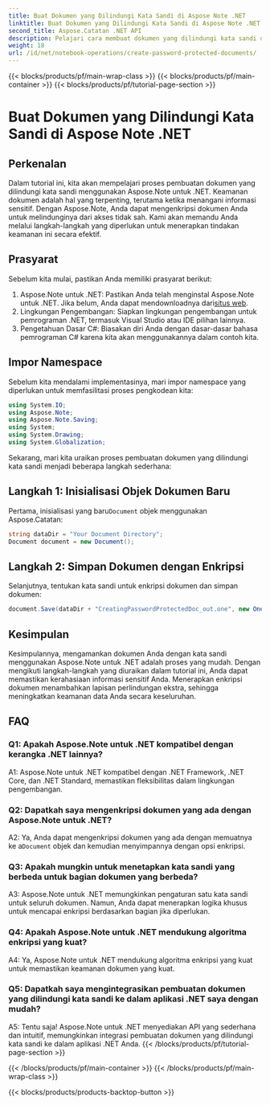 ```yaml
---
title: Buat Dokumen yang Dilindungi Kata Sandi di Aspose Note .NET
linktitle: Buat Dokumen yang Dilindungi Kata Sandi di Aspose Note .NET
second_title: Aspose.Catatan .NET API
description: Pelajari cara membuat dokumen yang dilindungi kata sandi di Aspose Note untuk .NET untuk meningkatkan keamanan dokumen. Ikuti tutorial langkah demi langkah kami untuk kemudahan implementasi.
weight: 18
url: /id/net/notebook-operations/create-password-protected-documents/
---
```


{{< blocks/products/pf/main-wrap-class >}}
{{< blocks/products/pf/main-container >}}
{{< blocks/products/pf/tutorial-page-section >}}

# Buat Dokumen yang Dilindungi Kata Sandi di Aspose Note .NET

## Perkenalan

Dalam tutorial ini, kita akan mempelajari proses pembuatan dokumen yang dilindungi kata sandi menggunakan Aspose.Note untuk .NET. Keamanan dokumen adalah hal yang terpenting, terutama ketika menangani informasi sensitif. Dengan Aspose.Note, Anda dapat mengenkripsi dokumen Anda untuk melindunginya dari akses tidak sah. Kami akan memandu Anda melalui langkah-langkah yang diperlukan untuk menerapkan tindakan keamanan ini secara efektif.

## Prasyarat

Sebelum kita mulai, pastikan Anda memiliki prasyarat berikut:

1.  Aspose.Note untuk .NET: Pastikan Anda telah menginstal Aspose.Note untuk .NET. Jika belum, Anda dapat mendownloadnya dari[situs web](https://releases.aspose.com/note/net/).
2. Lingkungan Pengembangan: Siapkan lingkungan pengembangan untuk pemrograman .NET, termasuk Visual Studio atau IDE pilihan lainnya.
3. Pengetahuan Dasar C#: Biasakan diri Anda dengan dasar-dasar bahasa pemrograman C# karena kita akan menggunakannya dalam contoh kita.

## Impor Namespace

Sebelum kita mendalami implementasinya, mari impor namespace yang diperlukan untuk memfasilitasi proses pengkodean kita:

```csharp
using System.IO;
using Aspose.Note;
using Aspose.Note.Saving;
using System;
using System.Drawing;
using System.Globalization;
```

Sekarang, mari kita uraikan proses pembuatan dokumen yang dilindungi kata sandi menjadi beberapa langkah sederhana:

## Langkah 1: Inisialisasi Objek Dokumen Baru

 Pertama, inisialisasi yang baru`Document` objek menggunakan Aspose.Catatan:

```csharp
string dataDir = "Your Document Directory";
Document document = new Document();
```

## Langkah 2: Simpan Dokumen dengan Enkripsi

Selanjutnya, tentukan kata sandi untuk enkripsi dokumen dan simpan dokumen:

```csharp
document.Save(dataDir + "CreatingPasswordProtectedDoc_out.one", new OneSaveOptions() { DocumentPassword = "pass" });
```

## Kesimpulan

Kesimpulannya, mengamankan dokumen Anda dengan kata sandi menggunakan Aspose.Note untuk .NET adalah proses yang mudah. Dengan mengikuti langkah-langkah yang diuraikan dalam tutorial ini, Anda dapat memastikan kerahasiaan informasi sensitif Anda. Menerapkan enkripsi dokumen menambahkan lapisan perlindungan ekstra, sehingga meningkatkan keamanan data Anda secara keseluruhan.

## FAQ

### Q1: Apakah Aspose.Note untuk .NET kompatibel dengan kerangka .NET lainnya?

A1: Aspose.Note untuk .NET kompatibel dengan .NET Framework, .NET Core, dan .NET Standard, memastikan fleksibilitas dalam lingkungan pengembangan.

### Q2: Dapatkah saya mengenkripsi dokumen yang ada dengan Aspose.Note untuk .NET?

 A2: Ya, Anda dapat mengenkripsi dokumen yang ada dengan memuatnya ke a`Document` objek dan kemudian menyimpannya dengan opsi enkripsi.

### Q3: Apakah mungkin untuk menetapkan kata sandi yang berbeda untuk bagian dokumen yang berbeda?

A3: Aspose.Note untuk .NET memungkinkan pengaturan satu kata sandi untuk seluruh dokumen. Namun, Anda dapat menerapkan logika khusus untuk mencapai enkripsi berdasarkan bagian jika diperlukan.

### Q4: Apakah Aspose.Note untuk .NET mendukung algoritma enkripsi yang kuat?

A4: Ya, Aspose.Note untuk .NET mendukung algoritma enkripsi yang kuat untuk memastikan keamanan dokumen yang kuat.

### Q5: Dapatkah saya mengintegrasikan pembuatan dokumen yang dilindungi kata sandi ke dalam aplikasi .NET saya dengan mudah?

A5: Tentu saja! Aspose.Note untuk .NET menyediakan API yang sederhana dan intuitif, memungkinkan integrasi pembuatan dokumen yang dilindungi kata sandi ke dalam aplikasi .NET Anda.
{{< /blocks/products/pf/tutorial-page-section >}}

{{< /blocks/products/pf/main-container >}}
{{< /blocks/products/pf/main-wrap-class >}}

{{< blocks/products/products-backtop-button >}}
